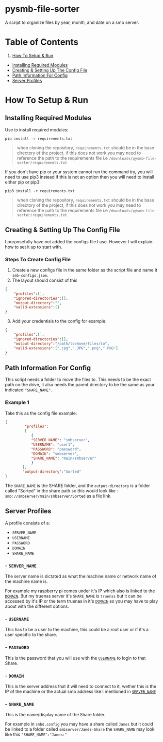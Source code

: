 # pysmb-file-sorter
A script to organize files by year, month, and date on a smb server.

# Table of Contents
1. [How To Setup & Run](#how-to-setup--run)
- [Installing Required Modules](#installing-required-modules)
- [Creating & Setting Up The Config File](#creating--setting-up-the-config-file)
- [Path Information For Config](#path-information-for-config)
- [Server Profiles](#server-profiles)

# How To Setup & Run


## Installing Required Modules
Use to install required modules:

```pip install -r requirements.txt```
> when cloning the repository, ```requirements.txt``` should be in the base directory of the project, if this does not work you may need to reference the path to the requirements file i.e ```/downloads/pysmb-file-sorter/requirements.txt```

If you don't have pip or your system cannot run the command try, you will need to use pip3 instead if this is not an option then you will need to install either pip or pip3:

```pip3 install -r requirements.txt```
> when cloning the repository, ```requirements.txt``` should be in the base directory of the project, if this does not work you may need to reference the path to the requirements file i.e ```/downloads/pysmb-file-sorter/requirements.txt```

## Creating & Setting Up The Config File
I purposefully have not added the configs file I use. However I will explain how to set it up to start with.

### Steps To Create Config File
1. Create a new configs file in the same folder as the script file and name it ```smb-configs.json```.
2. The layout should consist of this

``` json
{
    "profiles":[],
    "ignored-directories":[],
    "output-directory":"",
    "valid-extensions":[]
}
```
3. Add your credentials to the config for example:

``` json
{
    "profiles":[],
    "ignored-directories":[],
    "output-directory":"/path/to/move/files/to",
    "valid-extensions":[".jpg",".JPG",".png",".PNG"]
}
```

## Path Information For Config
This script needs a folder to move the files to. This needs to be the exact path on the drive, it also needs the parent directory to be the same as your indicated ```"SHARE_NAME"```.
### Example 1
Take this as the config file example:
``` json
{
         "profiles":
         [
            {
            "SERVER_NAME": "smbserver",
            "USERNAME": "user1",
            "PASSWORD": "password",
            "DOMAIN": "smbserver",
            "SHARE_NAME": "main/smbserver"
            }
        ],
        "output-directory":"Sorted"
}
```

The ```SHARE_NAME``` is the SHARE folder, and the ```output-directory``` is a folder called "Sorted" in the share path so this would look like : ```smb://smbserver/main/smbserver/Sorted``` as a file link.

## Server Profiles
A profile consists of a:
- ```SERVER_NAME```
- ```USERNAME```
- ```PASSWORD```
- ```DOMAIN```
- ```SHARE_NAME```

 ### - ```SERVER_NAME```
The server name is dictated as what the machine name or network name of the machine name is. 

For example my raspberry pi comes under it's IP which also is linked to the [```DOMAIN```](#--domain). But my truenas server it's ```SHARE_NAME``` is ```truenas``` but it can be accessed by it's IP or the term truenas in it's [```DOMAIN```](#--domain) so you may have to play about with the different options.

### - ```USERNAME```
This has to be a user to the machine, this could be a root user or if it's a user specific to the share.

### - ```PASSWORD``` 
This is the password that you will use with the [```USERNAME```](#--username) to login to that Share.

### - ```DOMAIN```
This is the server address that it will need to connect to it, wether this is the IP of the machine or the actual smb address like I mentioned in [```SERVER_NAME```](#--server_name)

### - ```SHARE_NAME```
This is the name/display name of the Share folder. 

For example in ```smbd.config``` you may have a share called ```James``` but it could be linked to a folder called ```smbserver/James-Share``` the ```SHARE_NAME``` may look like this ```"SHARE_NAME":"James:"```
